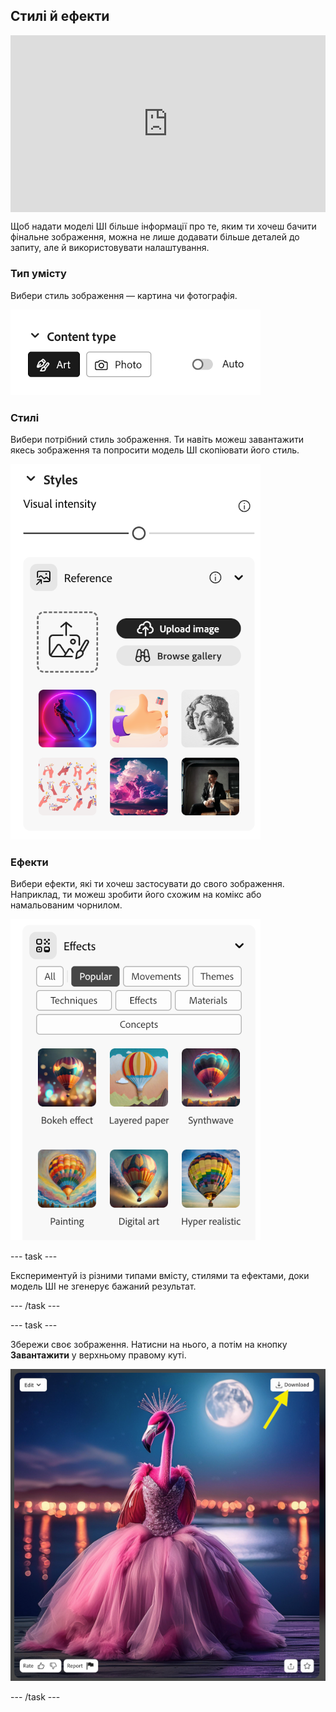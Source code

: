 ## Стилі й ефекти

<html>
  <div style="position: relative; overflow: hidden; padding-top: 56.25%;">
    <iframe style="position: absolute; top: 0; left: 0; right: 0; width: 100%; height: 100%; border: none;" src="https://www.youtube.com/embed/AXQFcthUIMY?rel=0&cc_load_policy=1" allowfullscreen allow="accelerometer; autoplay; clipboard-write; encrypted-media; gyroscope; picture-in-picture; web-share"></iframe>
  </div>
</html>

Щоб надати моделі ШІ більше інформації про те, яким ти хочеш бачити фінальне зображення, можна не лише додавати більше деталей до запиту, але й використовувати налаштування.

### Тип умісту
Вибери стиль зображення — картина чи фотографія.

![Різні типи вмісту — картини й фотографії](images/content-type.png)

### Стилі
Вибери потрібний стиль зображення. Ти навіть можеш завантажити якесь зображення та попросити модель ШІ скопіювати його стиль.

![Список різних стилів зображення на вибір](images/styles.png)

### Ефекти
Вибери ефекти, які ти хочеш застосувати до свого зображення. Наприклад, ти можеш зробити його схожим на комікс або намальованим чорнилом.

![Список різних ефектів зображення на вибір](images/effects.png)

--- task ---

Експериментуй із різними типами вмісту, стилями та ефектами, доки модель ШІ не згенерує бажаний результат.

--- /task ---

--- task ---

Збережи своє зображення. Натисни на нього, а потім на кнопку **Завантажити** у верхньому правому куті.

![Стилізоване зображення фламінго в бальній сукні з жовтою стрілкою у напрямку кнопки завантаження у верхньому правому куті зображення](images/final-image.png)

--- /task ---
